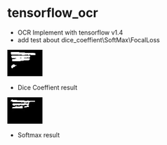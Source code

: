 # tensorflow_ocr
- OCR Implement with tensorflow v1.4
- add test about dice_coeffient\SoftMax\FocalLoss

![](https://github.com/BowieHsu/tensorflow_ocr/blob/master/dice_coeffient.jpg)
- Dice Coeffient result

![](https://github.com/BowieHsu/tensorflow_ocr/blob/master/softmax.jpg)
- Softmax result
